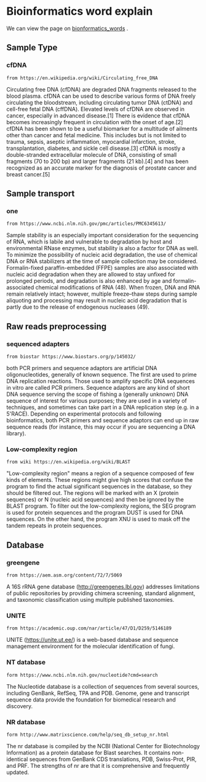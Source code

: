 # Bioinformatics word explain

We can view the page on [bionformatics_words](https://afredcomma.github.io/bioinformatics_words) .

## Sample Type

### cfDNA
    from https://en.wikipedia.org/wiki/Circulating_free_DNA

Circulating free DNA (cfDNA) are degraded DNA fragments released to the blood plasma. cfDNA can be used to describe various forms of DNA freely circulating the bloodstream, including circulating tumor DNA (ctDNA) and cell-free fetal DNA (cffDNA). Elevated levels of cfDNA are observed in cancer, especially in advanced disease.[1] There is evidence that cfDNA becomes increasingly frequent in circulation with the onset of age.[2] cfDNA has been shown to be a useful biomarker for a multitude of ailments other than cancer and fetal medicine. This includes but is not limited to trauma, sepsis, aseptic inflammation, myocardial infarction, stroke, transplantation, diabetes, and sickle cell disease.[3] cfDNA is mostly a double-stranded extracellular molecule of DNA, consisting of small fragments (70 to 200 bp) and larger fragments (21 kb).[4] and has been recognized as an accurate marker for the diagnosis of prostate cancer and breast cancer.[5]


## Sample transport


### one
    from https://www.ncbi.nlm.nih.gov/pmc/articles/PMC6345613/
Sample stability is an especially important consideration for the sequencing of RNA, which is labile and vulnerable to degradation by host and environmental RNase enzymes, but stability is also a factor for DNA as well. To minimize the possibility of nucleic acid degradation, the use of chemical DNA or RNA stabilizers at the time of sample collection may be considered. Formalin-fixed paraffin-embedded (FFPE) samples are also associated with nucleic acid degradation when they are allowed to stay unfixed for prolonged periods, and degradation is also enhanced by age and formalin-associated chemical modifications of RNA (48). When frozen, DNA and RNA remain relatively intact; however, multiple freeze–thaw steps during sample aliquoting and processing may result in nucleic acid degradation that is partly due to the release of endogenous nucleases (49).

## Raw reads preprocessing

### sequenced adapters
    from biostar https://www.biostars.org/p/145032/
both PCR primers and sequence adaptors are artificial DNA oligonucleotides, generally of known sequence. The first are used to prime DNA replication reactions. Those used to amplify specific DNA sequences in vitro are called PCR primers. Sequence adaptors are any kind of short DNA sequence serving the scope of fishing a (generally unknown) DNA sequence of interest for various purposes; they are used in a variety of techniques, and sometimes can take part in a DNA replication step (e.g. in a 5'RACE). Depending on experimental protocols and following bioinformatics, both PCR primers and sequence adaptors can end up in raw sequence reads (for instance, this may occur if you are sequencing a DNA library).

### Low-complexity region    
    from wiki https://en.wikipedia.org/wiki/BLAST
"Low-complexity region" means a region of a sequence composed of few kinds of elements. These regions might give high scores that confuse the program to find the actual significant sequences in the database, so they should be filtered out. The regions will be marked with an X (protein sequences) or N (nucleic acid sequences) and then be ignored by the BLAST program. To filter out the low-complexity regions, the SEG program is used for protein sequences and the program DUST is used for DNA sequences. On the other hand, the program XNU is used to mask off the tandem repeats in protein sequences.

## Database

### greengene
    from https://aem.asm.org/content/72/7/5069
A 16S rRNA gene database (http://greengenes.lbl.gov) addresses limitations of public repositories by providing chimera screening, standard alignment, and taxonomic classification using multiple published taxonomies.

### UNITE 
    from https://academic.oup.com/nar/article/47/D1/D259/5146189
UNITE (https://unite.ut.ee/) is a web-based database and sequence management environment for the molecular identification of fungi.

### NT database
    form https://www.ncbi.nlm.nih.gov/nucleotide?cmd=search
The Nucleotide database is a collection of sequences from several sources, including GenBank, RefSeq, TPA and PDB. Genome, gene and transcript sequence data provide the foundation for biomedical research and discovery.


### NR database
    form http://www.matrixscience.com/help/seq_db_setup_nr.html
The nr database is compiled by the NCBI (National Center for Biotechnology Information) as a protein database for Blast searches. It contains non-identical sequences from GenBank CDS translations, PDB, Swiss-Prot, PIR, and PRF. The strengths of nr are that it is comprehensive and frequently updated.
